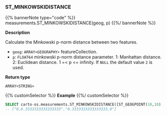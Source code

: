 ### ST_MINKOWSKIDISTANCE

{{% bannerNote type="code" %}}
measurements.ST_MINKOWSKIDISTANCE(geog, p)
{{%/ bannerNote %}}

**Description**

Calculate the Minkowski p-norm distance between two features.

* `geog`: `ARRAY<GEOGRAPHY>` featureCollection.
* `p`: `FLOAT64` minkowski p-norm distance parameter. 1: Manhattan distance. 2: Euclidean distance. 1 =< p <= infinity. If `NULL` the default value `2` is used.

**Return type**

`ARRAY<STRING>`

{{% customSelector %}}
**Example**
{{%/ customSelector %}}

``` sql
SELECT carto-os.measurements.ST_MINKOWSKIDISTANCE([ST_GEOGPOINT(10,10),ST_GEOGPOINT(13,10)],2);
-- ["0,0.3333333333333333","0.3333333333333333,0"]
```